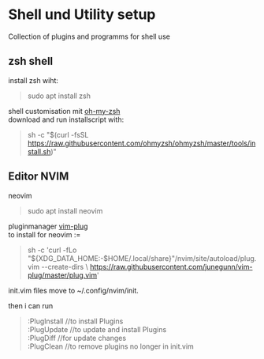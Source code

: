 # Shell und Utility setup

Collection of plugins and programms for shell use

## zsh shell
install zsh wiht:  
>sudo apt install zsh  

shell customisation mit [oh-my-zsh](https://github.com/ohmyzsh/ohmyzsh/wiki)  
download and run installscript with:  
>sh -c "$(curl -fsSL https://raw.githubusercontent.com/ohmyzsh/ohmyzsh/master/tools/install.sh)"  

## Editor NVIM

neovim
> sudo apt install neovim

pluginmanager [vim-plug](https://github.com/junegunn/vim-plug)  
to install for neovim := 
> sh -c 'curl -fLo "${XDG_DATA_HOME:-$HOME/.local/share}"/nvim/site/autoload/plug.vim --create-dirs \ https://raw.githubusercontent.com/junegunn/vim-plug/master/plug.vim'

init.vim files move to ~/.config/nvim/init.

then i can run 
>:PlugInstall //to install Plugins  
>:PlugUpdate  //to update and install Plugins  
>:PlugDiff //for update changes  
>:PlugClean //to remove plugins no longer in init.vim  


